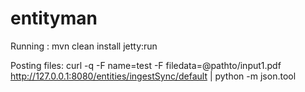 # entityman


Running :
mvn clean install jetty:run

Posting files:
curl -q  -F name=test -F filedata=@pathto/input1.pdf http://127.0.0.1:8080/entities/ingestSync/default | python -m json.tool
